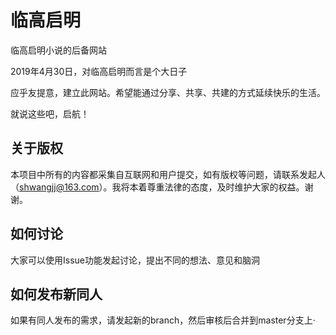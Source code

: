 # 临高启明

临高启明小说的后备网站

2019年4月30日，对临高启明而言是个大日子

应乎友提意，建立此网站。希望能通过分享、共享、共建的方式延续快乐的生活。

就说这些吧，启航！

## 关于版权
本项目中所有的内容都采集自互联网和用户提交，如有版权等问题，请联系发起人（shwangjj@163.com）。我将本着尊重法律的态度，及时维护大家的权益。谢谢。

## 如何讨论
大家可以使用Issue功能发起讨论，提出不同的想法、意见和脑洞

## 如何发布新同人
如果有同人发布的需求，请发起新的branch，然后审核后合并到master分支上·
